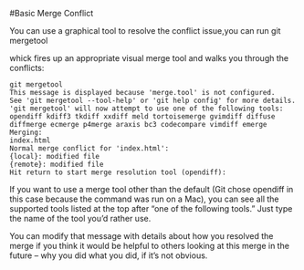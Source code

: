 #Basic Merge Conflict

You can use a graphical tool to resolve the conflict issue,you can run 
	git mergetool

whick fires up an appropriate visual merge tool and walks you through the conflicts:
	
	git mergetool
	This message is displayed because 'merge.tool' is not configured.
	See 'git mergetool --tool-help' or 'git help config' for more details.
	'git mergetool' will now attempt to use one of the following tools:
	opendiff kdiff3 tkdiff xxdiff meld tortoisemerge gvimdiff diffuse diffmerge ecmerge p4merge araxis bc3 codecompare vimdiff emerge
	Merging:
	index.html
	Normal merge conflict for 'index.html':
	{local}: modified file
	{remote}: modified file
	Hit return to start merge resolution tool (opendiff):

If you want to use a merge tool other than the default (Git chose opendiff in this case because the command was run on a Mac), you can see all the supported tools listed at the top after “one of the following tools.” Just type the name of the tool you’d rather use.

You can modify that message with details about how you resolved the merge if you think it would be helpful to others looking at this merge in the future – why you did what you did, if it’s not obvious.
